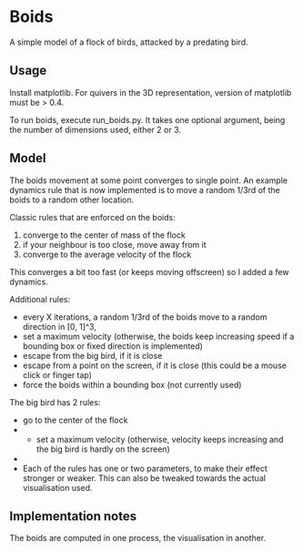 # Boids

A simple model of a flock of birds, attacked by a predating bird.

## Usage

Install matplotlib. For quivers in the 3D representation, version of matplotlib must be > 0.4.

To run boids, execute run_boids.py. It takes one optional argument, being the number of dimensions used, either 2 or 3.

## Model

The boids movement at some point converges to single point. An example dynamics rule that is now implemented is to move a random 1/3rd of the boids to a random other location.

Classic rules that are enforced on the boids:

1. converge to the center of mass of the flock
2. if your neighbour is too close, move away from it
3. converge to the average velocity of the flock

This converges a bit too fast (or keeps moving offscreen) so I added a few dynamics.

Additional rules:

- every X iterations, a random 1/3rd of the boids move to a random direction in [0, 1]^3, 
- set a maximum velocity (otherwise, the boids keep increasing speed if a bounding box or fixed direction is implemented)
- escape from the big bird, if it is close
- escape from a point on the screen, if it is close (this could be a mouse click or finger tap)
- force the boids within a bounding box (not currently used)

The big bird has 2 rules:

- go to the center of the flock
- - set a maximum velocity (otherwise, velocity keeps increasing and the big bird is hardly on the screen)
-
- Each of the rules has one or two parameters, to make their effect stronger or weaker. This can also be tweaked towards the actual visualisation used.

## Implementation notes

The boids are computed in one process, the visualisation in another.
